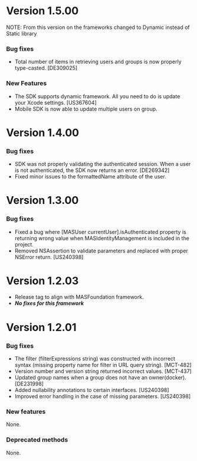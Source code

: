 # Version 1.5.00

NOTE: From this version on the frameworks changed to Dynamic instead of Static library

### Bug fixes
- Total number of items in retrieving users and groups is now properly type-casted. [DE309025]

### New Features
- The SDK supports dynamic framework. All you need to do is update your Xcode settings. [US367604]
- Mobile SDK is now able to update multiple users on group.

# Version 1.4.00

### Bug fixes
- SDK was not properly validating the authenticated session. When a user is not authenticated, the SDK now returns an error. [DE269342]
- Fixed minor issues to the formattedName attribute of the user.

# Version 1.3.00

### Bug fixes
- Fixed a bug where [MASUser currentUser].isAuthenticated property is returning wrong value when MASIdentityManagement is included in the project.
- Removed NSAssertion to validate parameters and replaced with proper NSError return. [US240398]


# Version 1.2.03

- Release tag to align with MASFoundation framework.
- ***No fixes for this framework***

# Version 1.2.01

### Bug fixes
- The filter (filterExpressions string) was constructed with incorrect syntax (missing property name for filter in URL query string).  [MCT-482]
- Version number and version string returned incorrect values. [MCT-437]
- Updated group names when a group does not have an owner(docker). [DE231998]
- Added nullability annotations to certain interfaces. [US240398]
- Improved error handling in the case of missing parameters. [US240398]


### New features

None.

### Deprecated methods

None.



 [mag]: https://docops.ca.com/mag
 [mas.ca.com]: http://mas.ca.com/
 [docs]: http://mas.ca.com/docs/
 [blog]: http://mas.ca.com/blog/

 [releases]: ../../releases
 [contributing]: /CONTRIBUTING.md
 [license-link]: /LICENSE

